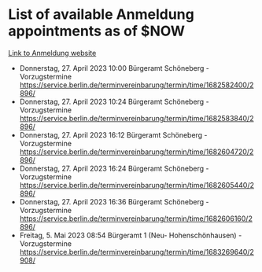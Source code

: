 # List of available Anmeldung appointments as of $NOW
[Link to Anmeldung website](https://service.berlin.de/terminvereinbarung/termin/tag.php?termin=1&anliegen[]=120686&dienstleisterlist=122210,122217,327316,122219,327312,122227,327314,122231,327346,122243,327348,122254,122252,329742,122260,329745,122262,329748,122271,327278,122273,327274,122277,327276,330436,122280,327294,122282,327290,122284,327292,122291,327270,122285,327266,122286,327264,122296,327268,150230,329760,122297,327286,122294,327284,122312,329763,122314,329775,122304,327330,122311,327334,122309,327332,317869,122281,327352,122279,329772,122283,122276,327324,122274,327326,122267,329766,122246,327318,122251,327320,122257,327322,122208,327298,122226,327300&herkunft=http%3A%2F%2Fservice.berlin.de%2Fdienstleistung%2F120686%2F)
- Donnerstag, 27. April 2023 10:00 Bürgeramt Schöneberg - Vorzugstermine https://service.berlin.de/terminvereinbarung/termin/time/1682582400/2896/
- Donnerstag, 27. April 2023 10:24 Bürgeramt Schöneberg - Vorzugstermine https://service.berlin.de/terminvereinbarung/termin/time/1682583840/2896/
- Donnerstag, 27. April 2023 16:12 Bürgeramt Schöneberg - Vorzugstermine https://service.berlin.de/terminvereinbarung/termin/time/1682604720/2896/
- Donnerstag, 27. April 2023 16:24 Bürgeramt Schöneberg - Vorzugstermine https://service.berlin.de/terminvereinbarung/termin/time/1682605440/2896/
- Donnerstag, 27. April 2023 16:36 Bürgeramt Schöneberg - Vorzugstermine https://service.berlin.de/terminvereinbarung/termin/time/1682606160/2896/
- Freitag, 5. Mai 2023 08:54 Bürgeramt 1 (Neu- Hohenschönhausen) - Vorzugstermine https://service.berlin.de/terminvereinbarung/termin/time/1683269640/2908/
